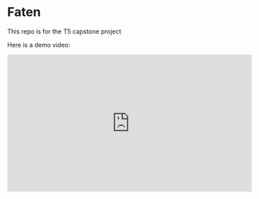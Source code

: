 # Faten
This repo is for the T5 capstone project 


Here is a demo video:

<div align="center">
  <iframe width="560" height="315" src="https://www.youtube.com/embed/w__n-ZZD07A" frameborder="0" allow="accelerometer; autoplay; encrypted-media; gyroscope; picture-in-picture" allowfullscreen></iframe>
</div>




